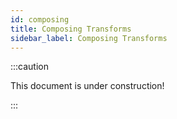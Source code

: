 ```yaml
---
id: composing
title: Composing Transforms
sidebar_label: Composing Transforms
---
```


:::caution

This document is under construction!

:::
